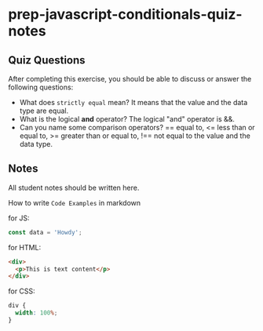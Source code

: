 # prep-javascript-conditionals-quiz-notes

## Quiz Questions

After completing this exercise, you should be able to discuss or answer the following questions:

- What does `strictly equal` mean?
  It means that the value and the data type are equal.
- What is the logical **and** operator?
  The logical "and" operator is &&.
- Can you name some comparison operators?
  == equal to, <= less than or equal to, >= greater than or equal to, !== not equal to the value and the data type.

## Notes

All student notes should be written here.

How to write `Code Examples` in markdown

for JS:

```javascript
const data = 'Howdy';
```

for HTML:

```html
<div>
  <p>This is text content</p>
</div>
```

for CSS:

```css
div {
  width: 100%;
}
```
